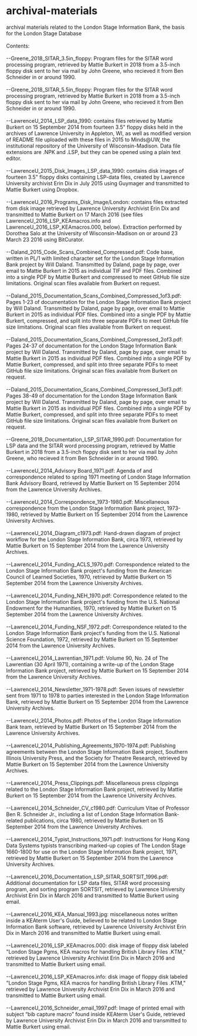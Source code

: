 # archival-materials
archival materials related to the London Stage Information Bank, the basis for the London Stage Database<br>
<br>
Contents:<br>
<br>
--Greene_2018_SITAR_3.5in_floppy: Program files for the SITAR word processing program, retrieved by Mattie Burkert in 2018 from a 3.5-inch floppy disk sent to her via mail by John Greene, who recieved it from Ben Schneider in or around 1990.<br>
<br>
--Greene_2018_SITAR_5.5in_floppy: Program files for the SITAR word processing program, retrieved by Mattie Burkert in 2018 from a 3.5-inch floppy disk sent to her via mail by John Greene, who recieved it from Ben Schneider in or around 1990.<br>
<br>
--LawrenceU_2014_LSP_data_1990: contains files retrieved by Mattie Burkert on 15 September 2014 from fourteen 3.5" floppy disks held in the archives of Lawrence University in Appleton, WI, as well as modified version of README file uploaded with these files in 2015 to Minds@UW, the institutional repository of the University of Wisconsin-Madison. Data file extensions are .NPK and .LSP, but they can be opened using a plain text editor.<br>
<br>
--LawrenceU_2015_Disk_Images_LSP_data_1990: contains disk images of fourteen 3.5" floppy disks containing LSP-data files, created by Lawrence University archivist Erin Dix in July 2015 using Guymager and transmitted to Mattie Burkert using Dropbox.<br>
<br>
--LawrenceU_2016_Programs_Disk_Image/London: contains files extracted from disk image retrieved by Lawrence University Archivist Erin Dix and transmitted to Mattie Burkert on 17 March 2016 (see files LawrenceU_2016_LSP_KEAmacros.info and LawrenceU_2016_LSP_KEAmacros.000, below). Extraction performed by Dorothea Salo at the University of Wisconsin-Madison on or around 23 March 23 2016 using BitCurator. <br>
<br>
--Daland_2015_Code_Scans_Combined_Compressed.pdf: Code base, written in PL/1 with limited character set for the London Stage Information Bank project by Will Daland. Transmitted by Daland, page by page, over email to Mattie Burkert in 2015 as individual TIF and PDF files. Combined into a single PDF by Mattie Burkert and compressed to meet GitHub file size limitations. Original scan files available from Burkert on request.<br>
<br>
--Daland_2015_Documentation_Scans_Combined_Compressed_1of3.pdf: Pages 1-23 of documentation for the London Stage Information Bank project by Will Daland. Transmitted by Daland, page by page, over email to Mattie Burkert in 2015 as individual PDF files. Combined into a single PDF by Mattie Burkert, compressed, and split into three separate PDFs to meet GitHub file size limitations. Original scan files available from Burkert on request.<br>
<br>
--Daland_2015_Documentation_Scans_Combined_Compressed_2of3.pdf:	Pages 24-37 of documentation for the London Stage Information Bank project by Will Daland. Transmitted by Daland, page by page, over email to Mattie Burkert in 2015 as individual PDF files. Combined into a single PDF by Mattie Burkert, compressed, and split into three separate PDFs to meet GitHub file size limitations. Original scan files available from Burkert on request.<br>
<br>
--Daland_2015_Documentation_Scans_Combined_Compressed_3of3.pdf: Pages 38-49 of documentation for the London Stage Information Bank project by Will Daland. Transmitted by Daland, page by page, over email to Mattie Burkert in 2015 as individual PDF files. Combined into a single PDF by Mattie Burkert, compressed, and split into three separate PDFs to meet GitHub file size limitations. Original scan files available from Burkert on request.<br> 
<br>
--Greene_2018_Documentation_LSP_SITAR_1990.pdf: Documentation for LSP data and the SITAR word processing program, retrieved by Mattie Burkert in 2018 from a 3.5-inch floppy disk sent to her via mail by John Greene, who recieved it from Ben Schneider in or around 1990.<br> 
<br>
--LawrenceU_2014_Advisory Board_1971.pdf: Agenda of and correspondence related to spring 1971 meeting of London Stage Information Bank Advisory Board, retrieved by Mattie Burkert on 15 September 2014 from the Lawrence University Archives.<br>
<br>
--LawrenceU_2014_Correspondence_1973-1980.pdf: Miscellaneous correspondence from the London Stage Information Bank project, 1973-1980, retrieved by Mattie Burkert on 15 September 2014 from the Lawrence University Archives.<br>
<br>
--LawrenceU_2014_Diagram_c1973.pdf: Hand-drawn diagram of project workflow for the London Stage Information Bank, circa 1973, retrieved by Mattie Burkert on 15 September 2014 from the Lawrence University Archives.<br>
<br>
--LawrenceU_2014_Funding_ACLS_1970.pdf: Correspondence related to the London Stage Information Bank project's funding from the American Council of Learned Societies, 1970, retrieved by Mattie Burkert on 15 September 2014 from the Lawrence University Archives.<br>
<br>
--LawrenceU_2014_Funding_NEH_1970.pdf: Correspondence related to the London Stage Information Bank project's funding from the U.S. National Endowment for the Humanities, 1970, retrieved by Mattie Burkert on 15 September 2014 from the Lawrence University Archives.<br>
<br>
--LawrenceU_2014_Funding_NSF_1972.pdf: Correspondence related to the London Stage Information Bank project's funding from the U.S. National Science Foundation, 1972, retrieved by Mattie Burkert on 15 September 2014 from the Lawrence University Archives.<br>
<br>
--LawrenceU_2014_Lawrentian_1971.pdf: Volume 90, No. 24 of The Lawrentian (30 April 1971), containing a write-up of the London Stage Information Bank project, retrieved by Mattie Burkert on 15 September 2014 from the Lawrence University Archives.<br>
<br>
--LawrenceU_2014_Newsletter_1971-1978.pdf: Seven issues of newsletter sent from 1971 to 1978 to parties interested in the London Stage Information Bank, retrieved by Mattie Burkert on 15 September 2014 from the Lawrence University Archives.<br>
<br>
--LawrenceU_2014_Photos.pdf: Photos of the London Stage Information Bank team, retrieved by Mattie Burkert on 15 September 2014 from the Lawrence University Archives.<br>
<br>
--LawrenceU_2014_Publishing_Agreements_1970-1974.pdf: Publishing agreements between the London Stage Information Bank project, Southern Illinois University Press, and the Society for Theatre Research, retrieved by Mattie Burkert on 15 September 2014 from the Lawrence University Archives.<br>
<br>
--LawrenceU_2014_Press_Clippings.pdf: Miscellaneous press clippings related to the London Stage Information Bank project, retrieved by Mattie Burkert on 15 September 2014 from the Lawrence University Archives.<br>
<br>
--LawrenceU_2014_Schneider_CV_c1980.pdf: Curriculum Vitae of Professor Ben R. Schneider Jr., including a list of London Stage Information Bank-related publications, circa 1980, retrieved by Mattie Burkert on 15 September 2014 from the Lawrence University Archives.<br>
<br>
--LawrenceU_2014_Typist_Instructions_1971.pdf: Instructions for Hong Kong Data Systems typists transcribing marked-up copies of The London Stage 1660-1800 for use on the London Stage Information Bank project, 1971, retrieved by Mattie Burkert on 15 September 2014 from the Lawrence University Archives.<br>
<br>
--LawrenceU_2016_Documentation_LSP_SITAR_SORTSIT_1996.pdf: Additional documentation for LSP data files, SITAR word processing program, and sorting program SORTSIT, retrieved by Lawrence University Archivist Erin Dix in March 2016 and transmitted to Mattie Burkert using email.<br>
<br>
--LawrenceU_2016_KEA_Manual_1993.jpg: miscellaneous notes written inside a KEAterm User's Guide, believed to be related to London Stage Information Bank software, retrieved by Lawrence University Archivist Erin Dix in March 2016 and transmitted to Mattie Burkert using email.<br>
<br>
--LawrenceU_2016_LSP_KEAmacros.000: disk image of floppy disk labeled "London Stage Pgms, KEA macros for handling British Library Files .KTM," retrieved by Lawrence University Archivist Erin Dix in March 2016 and transmitted to Mattie Burkert using email.<br>
<br>
--LawrenceU_2016_LSP_KEAmacros.info: disk image of floppy disk labeled "London Stage Pgms, KEA macros for handling British Library Files .KTM," retrieved by Lawrence University Archivist Erin Dix in March 2016 and transmitted to Mattie Burkert using email.<br>
<br>
--LawrenceU_2016_Schneider_email_1997.pdf: Image of printed email with subject “bib capture macro” found inside KEAterm User's Guide, retrieved by Lawrence University Archivist Erin Dix in March 2016 and transmitted to Mattie Burkert using email.<br>
